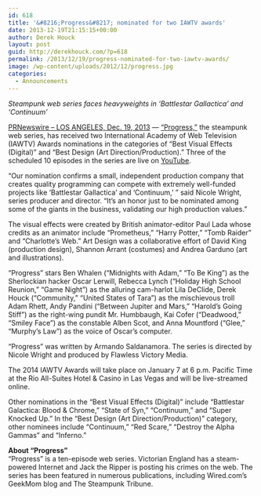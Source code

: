 ```yaml
---
id: 618
title: '&#8216;Progress&#8217; nominated for two IAWTV awards'
date: 2013-12-19T21:15:15+00:00
author: Derek Houck
layout: post
guid: http://derekhouck.com/?p=618
permalink: /2013/12/19/progress-nominated-for-two-iawtv-awards/
image: /wp-content/uploads/2012/12/progress.jpg
categories:
  - Announcements
---
```

_Steampunk web series faces heavyweights in &#8216;Battlestar Gallactica&#8217; and &#8216;Continuum&#8217;_

[PRNewswire &#8211; LOS ANGELES, Dec. 19, 2013](http://www.prnewswire.com/news-releases/progress-nominated-for-two-iawtv-awards-236584981.html) &#8212; [&#8220;Progress,&#8221;](www.ProgressTheSeries.com) the steampunk web series, has received two International Academy of Web Television (IAWTV) Awards nominations in the categories of &#8220;Best Visual Effects (Digital)&#8221; and &#8220;Best Design (Art Direction/Production).&#8221; Three of the scheduled 10 episodes in the series are live on [YouTube](http://www.youtube.com/ProgressTheSeries).

&#8220;Our nomination confirms a small, independent production company that creates quality programming can compete with extremely well-funded projects like &#8216;Battlestar Gallactica&#8217; and &#8216;Continuum,&#8217; &#8221; said Nicole Wright, series producer and director. &#8220;It&#8217;s an honor just to be nominated among some of the giants in the business, validating our high production values.&#8221;

The visual effects were created by British animator-editor Paul Lada whose credits as an animator include &#8220;Prometheus,&#8221; &#8220;Harry Potter,&#8221; &#8220;Tomb Raider&#8221; and &#8220;Charlotte&#8217;s Web.&#8221; Art Design was a collaborative effort of David King (production design), Shannon Arrant (costumes) and Andrea Garduno (art and illustrations).

&#8220;Progress&#8221; stars Ben Whalen (&#8220;Midnights with Adam,&#8221; &#8220;To Be King&#8221;) as the Sherlockian hacker Oscar Lerwill, Rebecca Lynch (&#8220;Holiday High School Reunion,&#8221; &#8220;Game Night&#8221;) as the alluring cam-harlot Lila DeClide, Derek Houck (&#8220;Community,&#8221; &#8220;United States of Tara&#8221;) as the mischievous troll Adam Rhett, Andy Pandini (&#8220;Between Jupiter and Mars,&#8221; &#8220;Harold&#8217;s Going Stiff&#8221;) as the right-wing pundit Mr. Humbbaugh, Kai Cofer (&#8220;Deadwood,&#8221; &#8220;Smiley Face&#8221;) as the constable Alben Scot, and Anna Mountford (&#8220;Glee,&#8221; &#8220;Murphy&#8217;s Law&#8221;) as the voice of Oscar&#8217;s computer.

&#8220;Progress&#8221; was written by Armando Saldanamora. The series is directed by Nicole Wright and produced by Flawless Victory Media.

The 2014 IAWTV Awards will take place on January 7 at 6 p.m. Pacific Time at the Rio All-Suites Hotel & Casino in Las Vegas and will be live-streamed online.

Other nominations in the &#8220;Best Visual Effects (Digital)&#8221; include &#8220;Battlestar Galactica: Blood & Chrome,&#8221; &#8220;State of Syn,&#8221; &#8220;Continuum,&#8221; and &#8220;Super Knocked Up.&#8221; In the &#8220;Best Design (Art Direction/Production)&#8221; category, other nominees include &#8220;Continuum,&#8221; &#8220;Red Scare,&#8221; &#8220;Destroy the Alpha Gammas&#8221; and &#8220;Inferno.&#8221;

**About &#8220;Progress&#8221;**  
&#8220;Progress&#8221; is a ten-episode web series. Victorian England has a steam-powered Internet and Jack the Ripper is posting his crimes on the web. The series has been featured in numerous publications, including Wired.com&#8217;s GeekMom blog and The Steampunk Tribune.